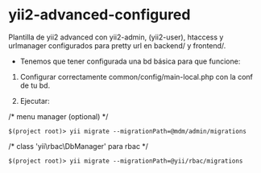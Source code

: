 # yii2-advanced-configured
Plantilla de yii2 advanced con yii2-admin, (yii2-user), htaccess y urlmanager configurados para pretty url en backend/ y frontend/.

- Tenemos que tener configurada una bd básica para que funcione:

1. Configurar correctamente common/config/main-local.php con la conf de tu bd.

2. Ejecutar:

/* menu manager (optional) */

    $(project root)> yii migrate --migrationPath=@mdm/admin/migrations

/* class 'yii\rbac\DbManager' para rbac */

    $(project root)> yii migrate --migrationPath=@yii/rbac/migrations

